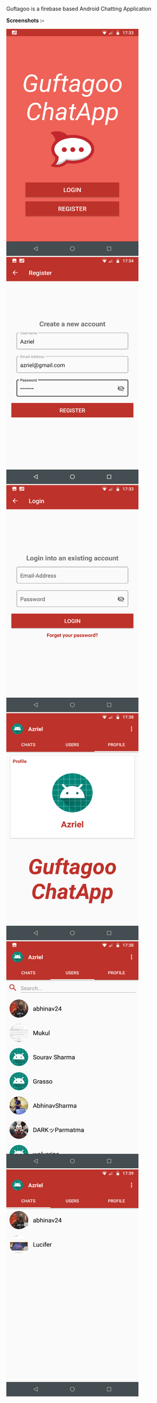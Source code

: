 Guftagoo is a firebase based Android Chatting Application

**Screenshots :-**

<img src=https://github.com/AbhinavSharma24/GuftagooChatApp/blob/master/Guftagoo%20Screenshots/splash.png height=600px width=350px>
<img src=https://github.com/AbhinavSharma24/GuftagooChatApp/blob/master/Guftagoo%20Screenshots/signup.png height=600px width=350px>
<img src=https://github.com/AbhinavSharma24/GuftagooChatApp/blob/master/Guftagoo%20Screenshots/login.png height=600px width=350px>
<img src=https://github.com/AbhinavSharma24/GuftagooChatApp/blob/master/Guftagoo%20Screenshots/profile.png height=600px width=350px>
<img src=https://github.com/AbhinavSharma24/GuftagooChatApp/blob/master/Guftagoo%20Screenshots/users.png height=600px width=350px>
<img src=https://github.com/AbhinavSharma24/GuftagooChatApp/blob/master/Guftagoo%20Screenshots/chats.png height=600px width=350px>
